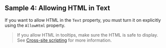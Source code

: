 ## Sample 4: Allowing HTML in Text

If you want to allow HTML in the `Text` property, you must turn it on explicitly using the `AllowHtml` property.

> If you allow HTML in tooltips, make sure the HTML is safe to display. See [Cross-site scripting](https://en.wikipedia.org/wiki/Cross-site_scripting) for more information.
